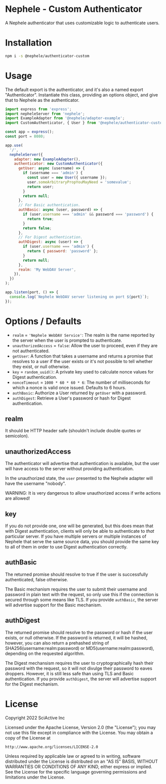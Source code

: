 # Nephele - Custom Authenticator

A Nephele authenticator that uses customizable logic to authenticate users.

# Installation

```sh
npm i -s @nephele/authenticator-custom
```

# Usage

The default export is the authenticator, and it's also a named export "Authenticator". Instantiate this class, providing an options object, and give that to Nephele as the authenticator.

```js
import express from 'express';
import nepheleServer from 'nephele';
import ExampleAdapter from '@nephele/adapter-example';
import CustomAuthenticator, { User } from '@nephele/authenticator-custom';

const app = express();
const port = 8080;

app.use(
  '/',
  nepheleServer({
    adapter: new ExampleAdapter(),
    authenticator: new CustomAuthenticator({
      getUser: async (username) => {
        if (username === 'admin') {
          const user = new User({ username });
          user.someArbitraryPropYouMayNeed = 'somevalue';
          return user;
        }
        return null;
      },
      // For Basic authentication.
      authBasic: async (user, password) => {
        if (user.username === 'admin' && password === 'password') {
          return true;
        }
        return false;
      },
      // For Digest authentication.
      authDigest: async (user) => {
        if (user.username === 'admin') {
          return { password: 'password' };
        }
        return null;
      },
      realm: 'My WebDAV Server',
    }),
  })
);

app.listen(port, () => {
  console.log(`Nephele WebDAV server listening on port ${port}`);
});
```

# Options / Defaults

- `realm` = `'Nephele WebDAV Service'`: The realm is the name reported by the server when the user is prompted to authenticate.
- `unauthorizedAccess` = `false`: Allow the user to proceed, even if they are not authenticated.
- `getUser`: A function that takes a username and returns a promise that resolves to a user if the user exists or it's not possible to tell whether they exist, or null otherwise.
- `key` = `random_uuid()`: A private key used to calculate nonce values for Digest authentication.
- `nonceTimeout` = `1000 * 60 * 60 * 6`: The number of milliseconds for which a nonce is valid once issued. Defaults to 6 hours.
- `authBasic`: Authorize a User returned by `getUser` with a password.
- `authDigest`: Retrieve a User's password or hash for Digest authentication.

## realm

It should be HTTP header safe (shouldn't include double quotes or semicolon).

## unauthorizedAccess

The authenticator will advertise that authentication is available, but the user will have access to the server without providing authentication.

In the unauthorized state, the `user` presented to the Nephele adapter will have the username "nobody".

WARNING: It is very dangerous to allow unauthorized access if write actions are allowed!

## key

If you do not provide one, one will be generated, but this does mean that with Digest authentication, clients will only be able to authenticate to _that_ particular server. If you have multiple servers or multiple instances of Nephele that serve the same source data, you should provide the same key to all of them in order to use Digest authentication correctly.

## authBasic

The returned promise should resolve to true if the user is successfully authenticated, false otherwise.

The Basic mechanism requires the user to submit their username and password in plain text with the request, so only use this if the connection is secured through some means like TLS. If you provide `authBasic`, the server will advertise support for the Basic mechanism.

## authDigest

The returned promise should resolve to the password or hash if the user exists, or null otherwise. If the password is returned, it will be hashed, however, you can also return a prehashed string of SHA256(username:realm:password) or MD5(username:realm:password), depending on the requested algorithm.

The Digest mechansism requires the user to cryptographically hash their password with the request, so it will not divulge their password to eaves droppers. However, it is still less safe than using TLS and Basic authentication. If you provide `authDigest`, the server will advertise support for the Digest mechanism.

# License

Copyright 2022 SciActive Inc

Licensed under the Apache License, Version 2.0 (the "License");
you may not use this file except in compliance with the License.
You may obtain a copy of the License at

    http://www.apache.org/licenses/LICENSE-2.0

Unless required by applicable law or agreed to in writing, software
distributed under the License is distributed on an "AS IS" BASIS,
WITHOUT WARRANTIES OR CONDITIONS OF ANY KIND, either express or implied.
See the License for the specific language governing permissions and
limitations under the License.
